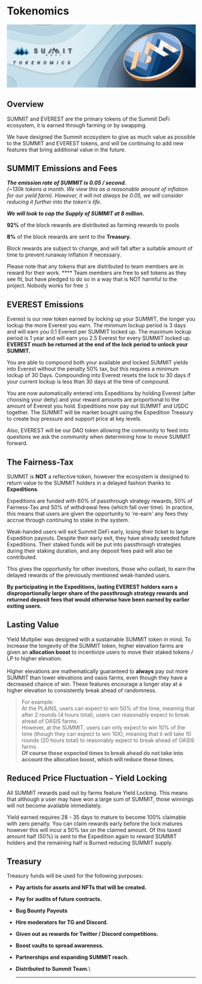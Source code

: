 # Tokenomics

![](<../.gitbook/assets/Tokenomics Masthead (1).jpg>)

## Overview

SUMMIT and EVEREST are the primary tokens of the Summit DeFi ecosystem, it is earned through farming or by swapping.&#x20;

We have designed the Summit ecosystem to give as much value as possible to the SUMMIT and EVEREST tokens, and will be continuing to add new features that bring additional value in the future.

## SUMMIT Emissions and Fees

_**The emission rate of SUMMIT is 0.05 / second.**_\
_(\~130k tokens a month. We view this as a reasonable amount of inflation for our yield farm).  However, it will not always be 0.05, we will consider reducing it further into the token's life._

_**We will look to cap the Supply of SUMMIT at 8 million.**_

**92%** of the block rewards are distributed as farming rewards to pools

**8%** of the block rewards are sent to the **Treasury.**&#x20;

Block rewards are subject to change, and will fall after a suitable amount of time to prevent runaway inflation if necessary.

Please note that any tokens that are distributed to team members are in reward for their work. **** Team members are free to sell tokens as they see fit, but have pledged to do so in a way that is NOT harmful to the project. Nobody works for free :)

## **EVEREST Emissions**&#x20;

Everest is our new token earned by locking up your SUMMIT, the longer you lockup the more Everest you earn. The minimum lockup period is 3 days and will earn you 0.1 Everest per SUMMIT locked up. The maximum lockup period is 1 year and will earn you 2.5 Everest for every SUMMIT locked up.  **EVEREST much be returned at the end of the lock period to unlock your SUMMIT.**

You are able to compound both your available and locked SUMMIT yields into Everest without the penalty 50% tax, but this requires a minimum lockup of 30 Days. Compounding into Everest resets the lock to 30 days if your current lockup is less than 30 days at the time of compound.

You are now automatically entered into Expeditions by holding Everest (after choosing your deity) and your reward amounts are proportional to the amount of Everest you hold. Expeditions now pay out SUMMIT and USDC together. The SUMMIT will be market bought using the Expedition Treasury to create buy pressure and support price at key levels.

Also, EVEREST will be our DAO token allowing the community to feed into questions we ask the community when determining how to move SUMMIT forward.

## **The Fairness-Tax**

SUMMIT is **NOT** a reflective token, however the ecosystem is designed to return value to the SUMMIT holders in a delayed fashion thanks to **Expeditions**.

Expeditions are funded with 60% of passthrough strategy rewards, 50% of Fairness-Tax and 50% of withdrawal fees (which fall over time). In practice, this means that users are given the opportunity to 're-earn' any fees they accrue through continuing to stake in the system. &#x20;

Weak-handed users will exit Summit DeFi early, losing their ticket to large Expedition payouts. Despite their early exit, they have already seeded future Expeditions. Their staked funds will be put into passthrough strategies during their staking duration, and any deposit fees paid will also be contributed.

This gives the opportunity for other investors, those who outlast, to earn the delayed rewards of the previously mentioned weak-handed users.

**By participating in the Expeditions, lasting EVEREST holders earn a disproportionally larger share of the passthrough strategy rewards and returned deposit fees that would otherwise have been earned by earlier exiting users.**

## **Lasting Value**

Yield Multplier was designed with a sustainable SUMMIT token in mind. To increase the longevity of the SUMMIT token, higher elevation farms are given an **allocation boost** to incentivize users to move their staked tokens / LP to higher elevation.\
\
Higher elevations are mathematically guaranteed to **always** pay out more SUMMIT than lower elevations and oasis farms, even though they have a decreased chance of win.  These features encourage a longer stay at a higher elevation to consistently break ahead of randomness.

> For example:\
> At the PLAINS, users can expect to win 50% of the time, meaning that after 2 rounds (4 hours total), users can reasonably expect to break ahead of OASIS farms.\
> However, at the SUMMIT, users can only expect to win 10% of the time (though they can expect to win 10X), meaning that it will take 10 rounds (20 hours total) to reasonably expect to break ahead of OASIS farms.\
> **Of course these expected times to break ahead do not take into account the allocation boost, which will reduce these times.**

## Reduced Price Fluctuation - Yield Locking

All SUMMIT rewards paid out by farms feature Yield Locking.  This means that although a user may have won a large sum of SUMMIT, those winnings will not become available immediately. &#x20;

Yield earned requires 28 - 35 days to mature to become 100% claimable with zero penalty. You can claim rewards early before the lock matures however this will incur a 50% tax on the claimed amount. Of this taxed amount half (50%) is sent to the Expedition again to reward SUMMIT holders and the remaining half is Burned reducing SUMMIT supply.

## **Treasury**

Treasury funds will be used for the following purposes:

* **Pay artists for assets and NFTs that will be created.**
* **Pay for audits of future contracts.**
* **Bug Bounty Payouts**
* **Hire moderators for TG and Discord.**
* **Given out as rewards for Twitter / Discord competitions.**
* **Boost vaults to spread awareness.**
* **Partnerships and expanding SUMMIT reach.**
*   **Distributed to Summit Team.**\


    ***

## &#x20;<a href="#emission-rate" id="emission-rate"></a>
